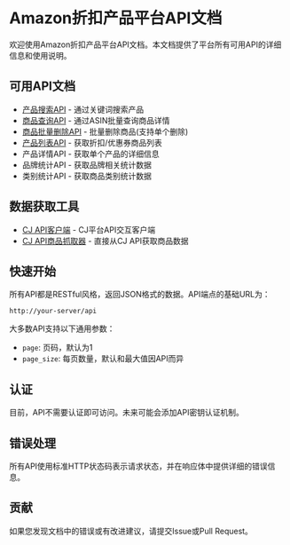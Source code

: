 # Amazon折扣产品平台API文档

欢迎使用Amazon折扣产品平台API文档。本文档提供了平台所有可用API的详细信息和使用说明。

## 可用API文档

- [产品搜索API](./product_search_api.md) - 通过关键词搜索产品
- [商品查询API](./product_query_api.md) - 通过ASIN批量查询商品详情
- [商品批量删除API](./product_delete_api.md) - 批量删除商品(支持单个删除)
- [产品列表API](./product_list_api.md) - 获取折扣/优惠券商品列表
- 产品详情API - 获取单个产品的详细信息
- 品牌统计API - 获取品牌相关统计数据
- 类别统计API - 获取商品类别统计数据

## 数据获取工具

- [CJ API客户端](./cj_api_client.md) - CJ平台API交互客户端
- [CJ API商品抓取器](./cj_api_crawler.md) - 直接从CJ API获取商品数据

## 快速开始

所有API都是RESTful风格，返回JSON格式的数据。API端点的基础URL为：

```
http://your-server/api
```

大多数API支持以下通用参数：

- `page`: 页码，默认为1
- `page_size`: 每页数量，默认和最大值因API而异

## 认证

目前，API不需要认证即可访问。未来可能会添加API密钥认证机制。

## 错误处理

所有API使用标准HTTP状态码表示请求状态，并在响应体中提供详细的错误信息。

## 贡献

如果您发现文档中的错误或有改进建议，请提交Issue或Pull Request。 